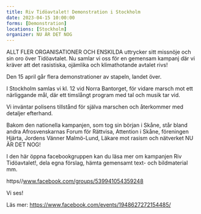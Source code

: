 ```yaml
---
title: Riv Tidöavtalet! Demonstration i Stockholm
date: 2023-04-15 10:00:00
forms: [Demonstration]
locations: [Stockholm]
organizer: NU ÄR DET NOG
---
```

ALLT FLER ORGANISATIONER OCH ENSKILDA uttrycker sitt missnöje och sin oro över Tidöavtalet.
Nu samlar vi oss för en gemensam kampanj där vi kräver att det rasistiska, ojämlika och klimathotande avtalet rivs!

Den 15 april går flera demonstrationer av stapeln, landet över. 

I Stockholm samlas vi kl. 12 vid Norra Bantorget, för vidare marsch mot ett närliggande mål, där ett timslångt program med tal och musik tar vid. 

Vi inväntar polisens tillstånd för själva marschen och återkommer med detaljer efterhand. 

Bakom den nationella kampanjen, som tog sin början i Skåne, står bland andra Afrosvenskarnas Forum för Rättvisa, Attention i Skåne, föreningen Hjärta, Jordens Vänner Malmö-Lund, Läkare mot rasism och nätverket NU ÄR DET NOG! 

I den här öppna facebookgruppen kan du läsa mer om kampanjen Riv Tidöavtalet!, dela egna förslag, hämta gemensamt text- och bildmaterial mm. 

https//www.facebook.com/groups/539941054359248

Vi ses! 



Läs mer: https://www.facebook.com/events/1948627272154485/
